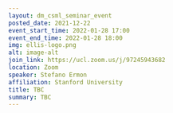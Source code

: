 ```yaml
---
layout: dm_csml_seminar_event
posted_date: 2021-12-22
event_start_time: 2022-01-28 17:00
event_end_time: 2022-01-28 18:00
img: ellis-logo.png
alt: image-alt
join_link: https://ucl.zoom.us/j/97245943682
location: Zoom
speaker: Stefano Ermon
affiliation: Stanford University
title: TBC
summary: TBC
---
```


